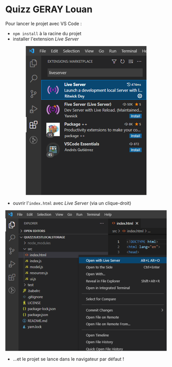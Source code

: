 # Quizz GERAY Louan

Pour lancer le projet avec VS Code :
  - `npm install` à la racine du projet
  - installer l'extension *Live Server*

<p align="center">
  <img src="./docs/installLiveServer.png" />
</p>

  - ouvrir l'`index.html` avec *Live Server* (via un clique-droit)

<p align="center">
  <img src="./docs/openWithLiveServer.png" />
</p>

  - ...et le projet se lance dans le navigateur par défaut !
